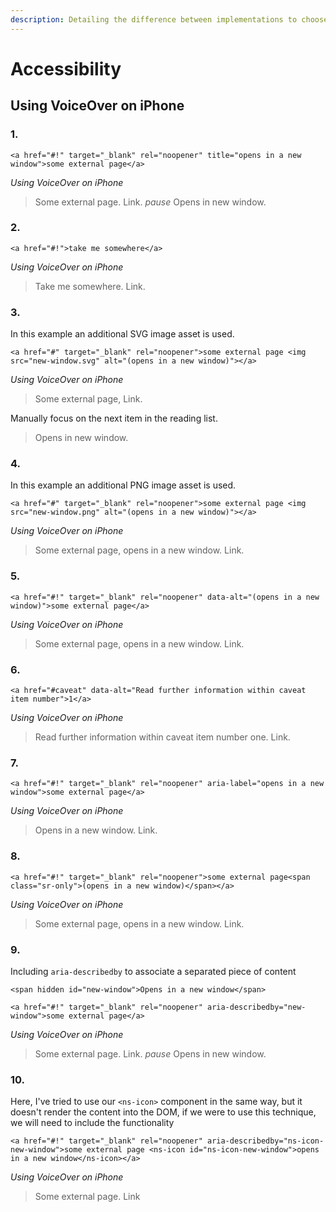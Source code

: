 ```yaml
---
description: Detailing the difference between implementations to choose the most appropriate solution
---
```


# Accessibility

## Using VoiceOver on iPhone

### 1.

```markup
<a href="#!" target="_blank" rel="noopener" title="opens in a new window">some external page</a>
```
_Using VoiceOver on iPhone_
> Some external page. Link. _pause_ Opens in new window.

### 2.

```markup
<a href="#!">take me somewhere</a>
```
_Using VoiceOver on iPhone_
> Take me somewhere. Link.

### 3.

In this example an additional SVG image asset is used.

```markup
<a href="#" target="_blank" rel="noopener">some external page <img src="new-window.svg" alt="(opens in a new window)"></a>
```
_Using VoiceOver on iPhone_
> Some external page, Link.

Manually focus on the next item in the reading list.
> Opens in new window.

### 4.

In this example an additional PNG image asset is used.

```markup
<a href="#" target="_blank" rel="noopener">some external page <img src="new-window.png" alt="(opens in a new window)"></a>
```
_Using VoiceOver on iPhone_
> Some external page, opens in a new window. Link.

### 5.

```markup
<a href="#!" target="_blank" rel="noopener" data-alt="(opens in a new window)">some external page</a>
```
_Using VoiceOver on iPhone_
> Some external page, opens in a new window. Link.

### 6.

```markup
<a href="#caveat" data-alt="Read further information within caveat item number">1</a>
```
_Using VoiceOver on iPhone_
> Read further information within caveat item number one. Link.

### 7.

```markup
<a href="#!" target="_blank" rel="noopener" aria-label="opens in a new window">some external page</a>
```
_Using VoiceOver on iPhone_
> Opens in a new window. Link.

### 8.

```markup
<a href="#!" target="_blank" rel="noopener">some external page<span class="sr-only">(opens in a new window)</span></a>
```
_Using VoiceOver on iPhone_
> Some external page, opens in a new window. Link.

### 9.

Including `aria-describedby` to associate a separated piece of content

```markup
<span hidden id="new-window">Opens in a new window</span>

<a href="#!" target="_blank" rel="noopener" aria-describedby="new-window">some external page</a>
```
_Using VoiceOver on iPhone_
> Some external page. Link. _pause_ Opens in new window.

### 10.

Here, I've tried to use our `<ns-icon>` component in the same way, but it doesn't render the content into the DOM, if we were to use this technique, we will need to include the functionality

```markup
<a href="#!" target="_blank" rel="noopener" aria-describedby="ns-icon-new-window">some external page <ns-icon id="ns-icon-new-window">opens in a new window</ns-icon></a>
```
_Using VoiceOver on iPhone_
> Some external page. Link
